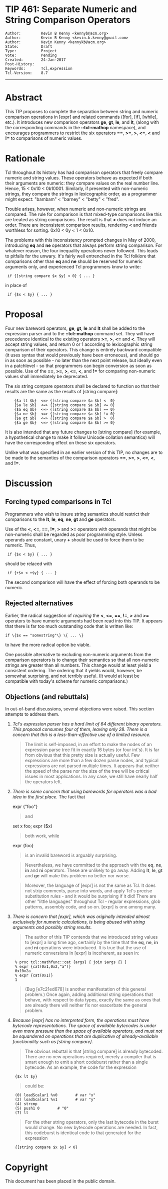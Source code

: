 # TIP 461: Separate Numeric and String Comparison Operators
	Author:         Kevin B Kenny <kennyb@acm.org>
	Author:         Kevin B Kenny <kevin.b.kenny@gmail.com>
	Author:         Kevin Kenny <kennykb@acm.org>
	State:          Draft
	Type:           Project
	Vote:           Pending
	Created:        24-Jan-2017
	Post-History:   
	Keywords:       Tcl,expression
	Tcl-Version:    8.7
-----

# Abstract

This TIP proposes to complete the separation between string and numeric
comparison operations in [expr] and related commands \([for], [if],
[while], etc.\). It introduces new comparison operators **ge**, **gt**,
**le**, and **lt**, \(along with the corresponding commands in the
**::tcl::mathop** namespace\), and encourages programmers to restrict the six operators **==**, **>=**, **>**, **<=**, **<** and **!=** to comparisons of numeric
values.

# Rationale

Tcl throughout its history has had comparison operators that freely compare
numeric and string values. These operators behave as expected if both their
arguments are numeric: they compare values on the real number line. Hence, 15
< 0x10 < 0b10001. Similarly, if presented with non-numeric strings, they
compare the strings in lexicographic order, as a programmer might expect:
"bambam" < "barney" < "betty" < "fred".

Trouble arises, however, when numeric and non-numeric strings are compared.
The rule for comparison is that mixed-type comparisons like this are treated
as string comparisons. The result is that **<** does not induce an order.
There are inconsistent comparison results, rendering **<** and friends
worthless for sorting. 0x10 < 0y < 1 < 0x10.

The problems with this inconsistency prompted changes in May of 2000,
introducing **eq** and **ne** operators that always perform string
comparison. For whatever reason, the four inequality operations never
followed. This leads to pitfalls for the unwary. It's fairly well entrenched
in the Tcl folklore that comparisons other than **eq** and **ne** should
be reserved for numeric arguments only, and experienced Tcl programmers know
to write:

	 if {[string compare $x $y] < 0} { ... }

in place of 

	 if {$x < $y} { ... }

# Proposal

Four new bareword operators, **ge**, **gt**, **le** and
**lt** shall be added to the expression parser and to the
**::tcl::mathop** command set. They will have precedence identical to
the existing operators **>=**, **>**, **<=** and **<**. They
will accept string values, and return 0 or 1 according to lexicographic
string comparison of their operators. This change is entirely backward
compatible \(it uses syntax that would previously have been erroneous\),
and should go in as soon as possible - no later than the next point
release, but ideally even in a patchlevel - so that programmers can
begin conversion as soon as possible. Use of the **==**, **>=**,
**>**, **<=**, **<**, and **!=** for comparing non-numeric
values shall immediately be deprecated.

The six string compare operators shall be declared to function so that
their results are the same as the results of [string compare]:

	    {$a lt $b}  <=> {[string compare $a $b] <  0}
	    {$a le $b}  <=> {[string compare $a $b] <= 0}
	    {$a eq $b}  <=> {[string compare $a $b] == 0}
	    {$a ne $b}  <=> {[string compare $a $b] != 0}
	    {$a gt $b}  <=> {[string compare $a $b] >  0}
	    {$a ge $b}  <=> {[string compare $a $b] >= 0}

It is also intended that any future changes to [string compare]
\(for example, a hypothetical change to make it follow Unicode collation
semantics\) will have the corresponding effect on these six operators.

Unlike what was specified in an earlier version of this TIP, no
changes are to  be made to the semantics of the comparison operators
 **==**, **>=**, **>**, **<=**, **<**, and **!=**.

# Discussion

## Forcing typed comparisons in Tcl

Programmers who wish to insure string semantics should restrict their
comparisons to the **lt**, **le**, **eq**, **ne**, **gt**
and **ge** operators.

Use of the **<**, **<=**, **==**, **!=**, **>** and **>=**
operators with operands that might be non-numeric shall be regarded
as poor programming style. Unless operands are constant, unary **\+**
should be used to force them to be numeric. Thus,

	 if {$x < $y} { ... }

should be relaced with

	 if {+$x < +$y} { ... }

The second comparison will have the effect of forcing both operands to be
numeric.

## Rejected alternatives

Earlier, the radical suggestion of _requiring_ the **<**,
**<=**, **==**, **!=**, **>** and **>=** operators to have
numeric arguments had been read into this TIP. It appears that there
is far too much outstanding code that is written like:

    if \{$x == "somestring"\} \{ ... \}

to have the more radical option be viable.

One possible alternative to excluding non-numeric arguments from the
comparison operators is to change their semantics so that all non-numeric
strings are greater than all numbers. This change would at least yield a
consistent ordering. The ordering that it yields would, however, be somewhat
surprising, and not terribly useful. \(It would at least be compatible with
today's scheme for numeric comparisons.\)

## Objections \(and rebuttals\)

In out-of-band discussions, several objections were raised. This section
attempts to address them.

   1. _Tcl's expression parser has a hard limit of 64 different binary
      operators. This proposal consumes four of them, leaving only 28. There
      is a concern that this is a less-than-effective use of a limited
      resource._

	    > The limit is self-imposed, in an effort to make the nodes of an
      expression parse tree fit in exactly 16 bytes \(or four int's\). It is far
      from obvious that this pretty size is actually useful. Few expressions
      are more than a few dozen parse nodes, and typical expressions are not
      parsed multiple times. It appears that neither the speed of the parse
      nor the size of the tree will be critical issues in most applications.
      In any case, we still have nearly half the operators left.

   2. _There is some concern that using barewords for operators was a bad
      idea in the first place._ The fact that

		 expr {"foo"}

	    > and

		 set x foo; expr {$x}

	     > both work, while

		 expr {foo}

	     > is an invalid bareword is arguably surprising.

	    > Nevertheless, we have committed to the approach with the **eq**,
      **ne**, **in** and **ni** operators. These are unlikely to go
      away. Adding **lt**, **le**, **gt** and **ge** will make this
      problem no better nor worse.

	    > Moreover, the language of [expr] is not the same as Tcl. It does not
      strip comments, parse into words, and apply Tcl's precise substitution
      rules - and it would be surprising if it did!  There are other "little
      languages" throughout Tcl - regular expressions, glob patterns, assembly
      code, and so on. [expr] is one among many.

   3. _There is concern that [expr], which was originally intended almost
      exclusively for numeric calculations, is being abused with string
      arguments and possibly string results._

	    > The author of this TIP contends that we introduced string values to
      [expr] a long time ago, certainly by the time that the **eq**,
      **ne**, **in** and **ni** operations were introduced.  It is true
      that the use of numeric conversions in [expr] is incoherent, as seen
      in:

		   % proc tcl::mathfunc::cat {args} { join $args {} }
		   % expr {cat(0x1,0x2,"a")}
		   0x10x2a
		   % expr {cat(0x1)}
		   1

	    > \(Bug [e7c21ed678] is another manifestation of this general
      problem.\) Once again, adding additional string operations
      that behave, with respect to data types, exactly the same
      as ones that are already there will neither fix nor exacerbate
      the general problem.

   4. _Because [expr] has no interpreted form, the operations must have
      bytecode representations. The space of available bytecodes is under even
      more pressure than the space of available operators, and must not be
      squandered on operations that are duplicative of already-available
      functionality such as [string compare]._

	    > The obvious rebuttal is that [string compare] is already bytecoded.
      There are no new operations required, merely a compiler that is smart
      enough to emit a short codeburst rather than a single bytecode. As an
      example, the code for the expression

		   {$x lt $y}

	    > could
      be:

		   (0) loadScalar1 %v0        # var "x"
		   (2) loadScalar1 %v1        # var "y"
		   (4) strcmp 
		   (5) push1 0        # "0"
		   (7) lt 

	    > For the other string operators, only the last bytecode in the burst
      would change.  No new bytecode operations are needed. In fact, this
      codeburst is identical code to that generated for the expression

		   {[string compare $x $y] < 0}

# Copyright

This document has been placed in the public domain.

